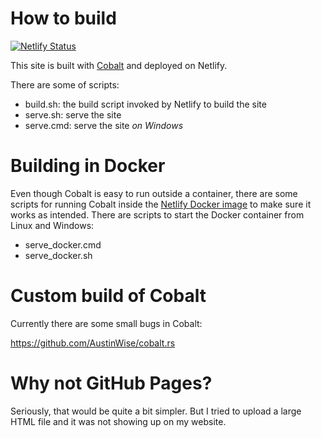 # How to build

[![Netlify Status](https://api.netlify.com/api/v1/badges/ff3f28b6-3f4d-452f-9bb1-6d60e1c1faad/deploy-status)](https://app.netlify.com/sites/austinwise/deploys)

This site is built with
[Cobalt](https://cobalt-org.github.io/)
and deployed on Netlify.

There are some of scripts:

* build.sh: the build script invoked by Netlify to build the site
* serve.sh: serve the site
* serve.cmd: serve the site *on Windows*

# Building in Docker

 Even though Cobalt is easy to run outside a container,
there are some scripts for running Cobalt inside the
[Netlify Docker image](https://github.com/netlify/build-image/blob/focal/Dockerfile)
to make sure it works as intended. There are scripts to start the Docker container
from Linux and Windows:

* serve_docker.cmd
* serve_docker.sh

# Custom build of Cobalt

Currently there are some small bugs in Cobalt:

https://github.com/AustinWise/cobalt.rs

# Why not GitHub Pages?

Seriously, that would be quite a bit simpler. But I tried to upload a large HTML
file and it was not showing up on my website.
